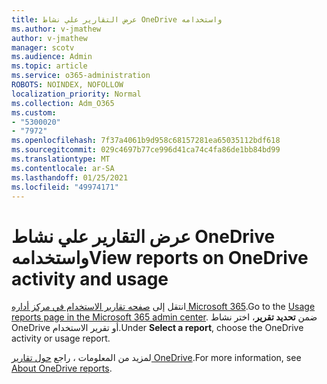 ```yaml
---
title: عرض التقارير علي نشاط OneDrive واستخدامه
ms.author: v-jmathew
author: v-jmathew
manager: scotv
ms.audience: Admin
ms.topic: article
ms.service: o365-administration
ROBOTS: NOINDEX, NOFOLLOW
localization_priority: Normal
ms.collection: Adm_O365
ms.custom:
- "5300020"
- "7972"
ms.openlocfilehash: 7f37a4061b9d958c68157281ea65035112bdf618
ms.sourcegitcommit: 029c4697b77ce996d41ca74c4fa86de1bb84bd99
ms.translationtype: MT
ms.contentlocale: ar-SA
ms.lasthandoff: 01/25/2021
ms.locfileid: "49974171"
---
```

# <a name="view-reports-on-onedrive-activity-and-usage"></a><span data-ttu-id="1d8bc-102">عرض التقارير علي نشاط OneDrive واستخدامه</span><span class="sxs-lookup"><span data-stu-id="1d8bc-102">View reports on OneDrive activity and usage</span></span>

<span data-ttu-id="1d8bc-103">انتقل إلى [صفحه تقارير الاستخدام في مركز أداره Microsoft 365](https://admin.microsoft.com/AdminPortal/Home).</span><span class="sxs-lookup"><span data-stu-id="1d8bc-103">Go to the [Usage reports page in the Microsoft 365 admin center](https://admin.microsoft.com/AdminPortal/Home).</span></span> <span data-ttu-id="1d8bc-104">ضمن **تحديد تقرير**، اختر نشاط OneDrive أو تقرير الاستخدام.</span><span class="sxs-lookup"><span data-stu-id="1d8bc-104">Under **Select a report**, choose the OneDrive activity or usage report.</span></span>

<span data-ttu-id="1d8bc-105">لمزيد من المعلومات ، راجع [حول تقارير OneDrive](https://go.microsoft.com/fwlink/?linkid=875239).</span><span class="sxs-lookup"><span data-stu-id="1d8bc-105">For more information, see [About OneDrive reports](https://go.microsoft.com/fwlink/?linkid=875239).</span></span>
